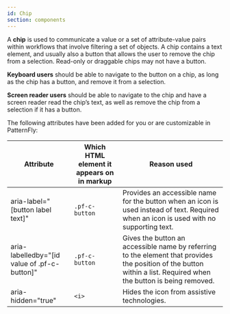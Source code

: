 ```yaml
---
id: Chip
section: components
---
```


A **chip** is used to communicate a value or a set of attribute-value pairs within workflows that involve filtering a set of objects. A chip contains a text element, and usually also a button that allows the user to remove the chip from a selection. Read-only or draggable chips may not have a button.

**Keyboard users** should be able to navigate to the button on a chip, as long as the chip has a button, and remove it from a selection.

**Screen reader users** should be able to navigate to the chip and have a screen reader read the chip’s text, as well as remove the chip from a selection if it has a button.

The following attributes have been added for you or are customizable in PatternFly:


| Attribute | Which HTML element it appears on in markup | Reason used |
| -- | -- | -- |
| aria-label="[button label text]" | `.pf-c-button` | Provides an accessible name for the button when an icon is used instead of text. Required when an icon is used with no supporting text. |
| aria-labelledby="[id value of .pf-c-button]" | `.pf-c-button` | Gives the button an accessible name by referring to the element that provides the position of the button within a list. Required when the button is being removed. |
| aria-hidden="true" | `<i>` | Hides the icon from assistive technologies. |